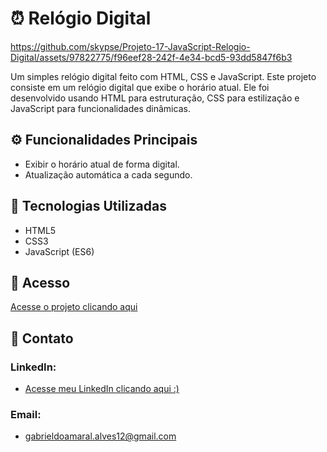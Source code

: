 # ⏰ Relógio Digital
https://github.com/skypse/Projeto-17-JavaScript-Relogio-Digital/assets/97822775/f96eef28-242f-4e34-bcd5-93dd5847f6b3

Um simples relógio digital feito com HTML, CSS e JavaScript. Este projeto consiste em um relógio digital que exibe o horário atual. Ele foi desenvolvido usando HTML para estruturação, CSS para estilização e JavaScript para funcionalidades dinâmicas.

## ⚙️ Funcionalidades Principais

- Exibir o horário atual de forma digital.
- Atualização automática a cada segundo.

## 🚀 Tecnologias Utilizadas

- HTML5
- CSS3
- JavaScript (ES6)

## 🔗 Acesso

[Acesse o projeto clicando aqui](https://skypse.github.io/Projeto-17-JavaScript-Relogio-Digital/)

## 📧 Contato

### LinkedIn:
- [Acesse meu LinkedIn clicando aqui :)](https://www.linkedin.com/in/gabriel-do-amaral-alves-3a1055236/)

### Email:
- gabrieldoamaral.alves12@gmail.com
